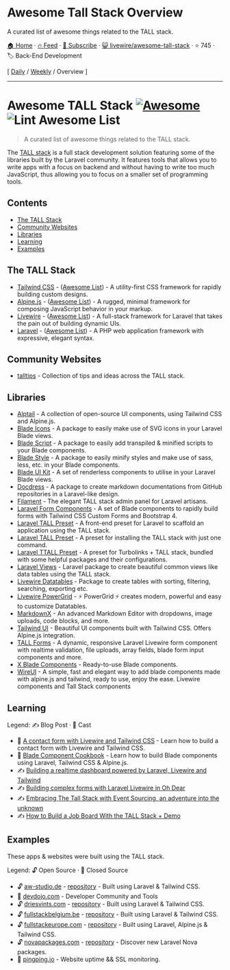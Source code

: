 # Awesome Tall Stack Overview

A curated list of awesome things related to the TALL stack.

[🏠 Home](/README.md) · [🔥 Feed](https://test.trackawesomelist.com/livewire/awesome-tall-stack/feed.xml) · [📮 Subscribe](https://trackawesomelist.us17.list-manage.com/subscribe?u=d2f0117aa829c83a63ec63c2f&id=36a103854c) · [😺 livewire/awesome-tall-stack](https://github.com/livewire/awesome-tall-stack/blob/main/README.md) · ⭐ 745 · 🏷️ Back-End Development

[ [Daily](/content/livewire/awesome-tall-stack/README.md) / [Weekly](/content/livewire/awesome-tall-stack/week/README.md) / Overview ]

---

# Awesome TALL Stack [![Awesome](https://awesome.re/badge.svg)](https://awesome.re) ![Lint Awesome List](https://github.com/blade-ui-kit/awesome-tall-stack/workflows/Lint%20Awesome%20List/badge.svg)

> A curated list of awesome things related to the TALL stack.

The [TALL stack](https://tallstack.dev/) is a full stack development solution featuring some of the libraries built by the Laravel community. It features tools that allows you to write apps with a focus on backend and without having to write too much JavaScript, thus allowing you to focus on a smaller set of programming tools.

## Contents

*   [The TALL Stack](#the-tall-stack)
*   [Community Websites](#community-websites)
*   [Libraries](#libraries)
*   [Learning](#learning)
*   [Examples](#examples)

## The TALL Stack

*   [Tailwind CSS](https://tailwindcss.com) - ([Awesome List](https://github.com/aniftyco/awesome-tailwindcss)) - A utility-first CSS framework for rapidly building custom designs.
*   [Alpine.js](https://github.com/alpinejs/alpine) - ([Awesome List](https://github.com/alpinejs/awesome-alpine)) - A rugged, minimal framework for composing JavaScript behavior in your markup.
*   [Livewire](https://laravel-livewire.com) - ([Awesome List](https://github.com/imliam/awesome-livewire)) - A full-stack framework for Laravel that takes the pain out of building dynamic UIs.
*   [Laravel](https://laravel.com) - ([Awesome List](https://github.com/chiraggude/awesome-laravel)) - A PHP web application framework with expressive, elegant syntax.

## Community Websites

*   [talltips](https://talltips.novate.co.uk/) - Collection of tips and ideas across the TALL stack.

## Libraries

*   [Alptail](https://www.alptail.com) - A collection of open-source UI components, using Tailwind CSS and Alpine.js.
*   [Blade Icons](https://github.com/blade-ui-kit/blade-icons) - A package to easily make use of SVG icons in your Laravel Blade views.
*   [Blade Script](https://github.com/cbl/blade-script) - A package to easily add transpiled & minified scripts to your Blade components.
*   [Blade Style](https://github.com/cbl/blade-style) - A package to easily minify styles and make use of sass, less, etc. in your Blade components.
*   [Blade UI Kit](https://blade-ui-kit.com/) - A set of renderless components to utilise in your Laravel Blade views.
*   [Docdress](https://github.com/aw-studio/docdress) - A package to create markdown documentations from GitHub repositories in a Laravel-like design.
*   [Filament](https://filamentadmin.com) - The elegant TALL stack admin panel for Laravel artisans.
*   [Laravel Form Components](https://github.com/pascalbaljetmedia/laravel-form-components) - A set of Blade components to rapidly build forms with Tailwind CSS Custom Forms and Bootstrap 4.
*   [Laravel TALL Preset](https://github.com/laravel-frontend-presets/tall) - A front-end preset for Laravel to scaffold an application using the TALL stack.
*   [Laravel TALL Preset](https://github.com/use-preset/laravel-tall/) - A preset for installing the TALL stack with just one command.
*   [Laravel TTALL Preset](https://github.com/pktharindu/ttall) - A preset for Turbolinks + TALL stack, bundled with some helpful packages and their configurations.
*   [Laravel Views](https://github.com/Gustavinho/laravel-views) - Laravel package to create beautiful common views like data tables using the TALL stack.
*   [Livewire Datatables](https://github.com/mediconesystems/livewire-datatables) - Package to create tables with sorting, filtering, searching, exporting etc.
*   [Livewire PowerGrid](https://github.com/Power-Components/livewire-powergrid) - ⚡ PowerGrid ⚡ creates modern, powerful and easy to customize Datatables.
*   [MarkdownX](https://devdojo.com/markdownx) - An advanced Markdown Editor with dropdowns, image uploads, code blocks, and more.
*   [Tailwind UI](https://tailwindui.com) - Beautiful UI components built with Tailwind CSS. Offers Alpine.js integration.
*   [TALL Forms](https://github.com/tanthammar/tall-forms) - A dynamic, responsive Laravel Livewire form component with realtime validation, file uploads, array fields, blade form input components and more.
*   [X Blade Components](https://github.com/masterix21/x-blade-components) - Ready-to-use Blade components.
*   [WireUI](https://github.com/wireui/wireui) - A simple, fast and elegant way to add blade components made with alpine.js and tailwind, ready to use, enjoy the ease. Livewire components and Tall Stack components

## Learning

Legend: ✍️ Blog Post · 🎥 Cast

*   🎥 [A contact form with Livewire and Tailwind CSS](https://stefanbauer.me/articles/a-contact-form-with-laravel-livewire) - Learn how to build a contact form with Livewire and Tailwind CSS.
*   🎥 [Blade Component Cookbook](https://laracasts.com/series/blade-component-cookbook) - Learn how to build Blade components using Laravel, Tailwind CSS & Alpine.js.
*   ✍️ [Building a realtime dashboard powered by Laravel, Livewire and Tailwind](https://freek.dev/1645-building-a-realtime-dashboard-powered-by-laravel-livewire-and-tailwind-2020-edition)
*   ✍️ [Building complex forms with Laravel Livewire in Oh Dear](https://freek.dev/1609-building-complex-forms-with-laravel-livewire-in-oh-dear)
*   ✍️ [Embracing The Tall Stack with Event Sourcing, an adventure into the unknown](https://www.juststeveking.uk/embracing-the-tall-stack-with-event-sourcing-an-adventure-into-the-unknown/)
*   ✍️ [How to Build a Job Board With the TALL Stack + Demo](https://lightit.io/blog/how-to-do-a-job-board-with-the-tall-stack/)

## Examples

These apps & websites were built using the TALL stack.

Legend: 🔓 Open Source · 🔐 Closed Source

*   🔓 [aw-studio.de](https://aw-studio.de/) - [repository](https://github.com/aw-studio/aw-studio.de) - Built using Laravel & Tailwind CSS.
*   🔐 [devdojo.com](https://devdojo.com) - Developer Community and Tools
*   🔓 [driesvints.com](https://driesvints.com) - [repository](https://github.com/driesvints/driesvints.com) - Built using Laravel & Tailwind CSS.
*   🔓 [fullstackbelgium.be](https://fullstackbelgium.be) - [repository](https://github.com/fullstackbelgium/fullstackbelgium.be) - Built using Laravel & Tailwind CSS.
*   🔓 [fullstackeurope.com](https://fullstackeurope.com) - [repository](https://github.com/fullstackeurope/fullstackeurope.com) - Built using Laravel, Alpine.js & Tailwind CSS.
*   🔓 [novapackages.com](https://novapackages.com) - [repository](https://github.com/tightenco/novapackages) - Discover new Laravel Nova packages.
*   🔐 [pingping.io](https://pingping.io?ref=awesome-tall-stack) - Website uptime && SSL monitoring.

